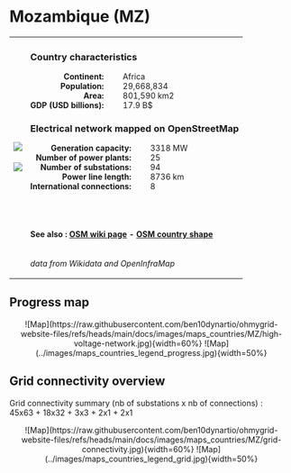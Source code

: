 # Mozambique (MZ)

<table width="90%">
<tr>
<td>
<img src="http://commons.wikimedia.org/wiki/Special:FilePath/Flag%20of%20Mozambique.svg" width="250">
<br><br>
<img src="http://commons.wikimedia.org/wiki/Special:FilePath/Mozambique%20%28orthographic%20projection%29.svg" width="250"></td>
<td>
<h3>Country characteristics</h3>
<div style="display: inline-block;text-align:right;margin-right:30px;font-weight: bold;">
Continent:<br>Population:<br>Area:<br>GDP (USD billions):
</div>
<div style="display: inline-block;">
Africa<br>29,668,834<br>801,590 km2<br>17.9 B$
</div>
<h3>Electrical network mapped on OpenStreetMap</h3>
<div style="display: inline-block;text-align:right;margin-right:30px;font-weight: bold;">Generation capacity:<br>
Number of power plants:<br>
Number of substations:<br>
Power line length:<br>
International connections:<br>
</div>
<div style="display: inline-block;">3318 MW<br>
25<br>
94<br>
8736 km<br>
8<br>
</div>

<br><br><h4>See also :
<a href="https://wiki.openstreetmap.org/wiki/Power_networks/Mozambique" target="_blank">OSM wiki page</a> -
<a href="https://openstreetmap.org/relation/195273" target="_blank">OSM country shape</a>
</h4>

<br><i>data from Wikidata and OpenInfraMap</i>
</td>
</tr>
</table>


## Progress map

<center>
![Map](https://raw.githubusercontent.com/ben10dynartio/ohmygrid-website-files/refs/heads/main/docs/images/maps_countries/MZ/high-voltage-network.jpg){width=60%}
![Map](../images/maps_countries_legend_progress.jpg){width=50%}
</center>



## Grid connectivity overview

Grid connectivity summary (nb of substations x nb of connections) :<br>45x63 + 18x32 + 3x3 + 2x1 + 2x1

<center>
![Map](https://raw.githubusercontent.com/ben10dynartio/ohmygrid-website-files/refs/heads/main/docs/images/maps_countries/MZ/grid-connectivity.jpg){width=60%}
![Map](../images/maps_countries_legend_grid.jpg){width=50%}
</center>

